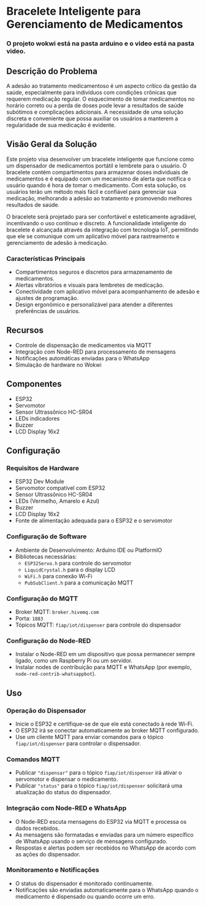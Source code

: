 # Bracelete Inteligente para Gerenciamento de Medicamentos

### O projeto wokwi está na pasta arduino e o video está na pasta video.

## Descrição do Problema

A adesão ao tratamento medicamentoso é um aspecto crítico da gestão da saúde, especialmente para indivíduos com condições crônicas que requerem medicação regular. O esquecimento de tomar medicamentos no horário correto ou a perda de doses pode levar a resultados de saúde subótimos e complicações adicionais. A necessidade de uma solução discreta e conveniente que possa auxiliar os usuários a manterem a regularidade de sua medicação é evidente.

## Visão Geral da Solução

Este projeto visa desenvolver um bracelete inteligente que funcione como um dispensador de medicamentos portátil e lembrete para o usuário. O bracelete contém compartimentos para armazenar doses individuais de medicamentos e é equipado com um mecanismo de alerta que notifica o usuário quando é hora de tomar o medicamento. Com esta solução, os usuários terão um método mais fácil e confiável para gerenciar sua medicação, melhorando a adesão ao tratamento e promovendo melhores resultados de saúde.

O bracelete será projetado para ser confortável e esteticamente agradável, incentivando o uso contínuo e discreto. A funcionalidade inteligente do bracelete é alcançada através da integração com tecnologia IoT, permitindo que ele se comunique com um aplicativo móvel para rastreamento e gerenciamento de adesão à medicação.

### Características Principais

- Compartimentos seguros e discretos para armazenamento de medicamentos.
- Alertas vibratórios e visuais para lembretes de medicação.
- Conectividade com aplicativo móvel para acompanhamento de adesão e ajustes de programação.
- Design ergonômico e personalizável para atender a diferentes preferências de usuários.

## Recursos

- Controle de dispensação de medicamentos via MQTT
- Integração com Node-RED para processamento de mensagens
- Notificações automáticas enviadas para o WhatsApp
- Simulação de hardware no Wokwi

## Componentes

- ESP32
- Servomotor
- Sensor Ultrassônico HC-SR04
- LEDs indicadores
- Buzzer
- LCD Display 16x2

## Configuração

### Requisitos de Hardware

- ESP32 Dev Module
- Servomotor compatível com ESP32
- Sensor Ultrassônico HC-SR04
- LEDs (Vermelho, Amarelo e Azul)
- Buzzer
- LCD Display 16x2
- Fonte de alimentação adequada para o ESP32 e o servomotor

### Configuração de Software

- Ambiente de Desenvolvimento: Arduino IDE ou PlatformIO
- Bibliotecas necessárias:
  - `ESP32Servo.h` para controle do servomotor
  - `LiquidCrystal.h` para o display LCD
  - `WiFi.h` para conexão Wi-Fi
  - `PubSubClient.h` para a comunicação MQTT

### Configuração do MQTT

- Broker MQTT: `broker.hivemq.com`
- Porta: `1883`
- Tópicos MQTT: `fiap/iot/dispenser` para controle do dispensador

### Configuração do Node-RED

- Instalar o Node-RED em um dispositivo que possa permanecer sempre ligado, como um Raspberry Pi ou um servidor.
- Instalar nodes de contribuição para MQTT e WhatsApp (por exemplo, `node-red-contrib-whatsappbot`).

## Uso

### Operação do Dispensador

- Inicie o ESP32 e certifique-se de que ele está conectado à rede Wi-Fi.
- O ESP32 irá se conectar automaticamente ao broker MQTT configurado.
- Use um cliente MQTT para enviar comandos para o tópico `fiap/iot/dispenser` para controlar o dispensador.

### Comandos MQTT

- Publicar `"dispensar"` para o tópico `fiap/iot/dispenser` irá ativar o servomotor e dispensar o medicamento.
- Publicar `"status"` para o tópico `fiap/iot/dispenser` solicitará uma atualização do status do dispensador.

### Integração com Node-RED e WhatsApp

- O Node-RED escuta mensagens do ESP32 via MQTT e processa os dados recebidos.
- As mensagens são formatadas e enviadas para um número específico de WhatsApp usando o serviço de mensagens configurado.
- Respostas e alertas podem ser recebidos no WhatsApp de acordo com as ações do dispensador.

### Monitoramento e Notificações

- O status do dispensador é monitorado continuamente.
- Notificações são enviadas automaticamente para o WhatsApp quando o medicamento é dispensado ou quando ocorre um erro.
